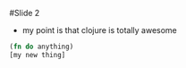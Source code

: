 #Slide 2

* my point is that clojure is totally awesome

```clojure
(fn do anything)
[my new thing]
```
